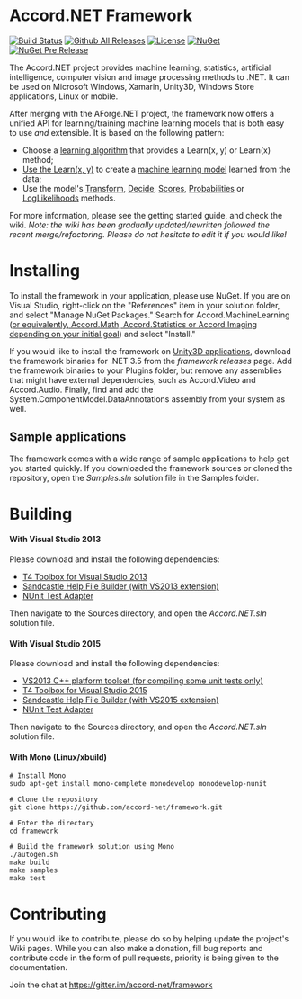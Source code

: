 # Accord.NET Framework

[![Build Status](https://travis-ci.org/accord-net/framework.svg?branch=development)](https://travis-ci.org/accord-net/framework)
[![Github All Releases](https://img.shields.io/github/downloads/accord-net/framework/total.svg?maxAge=2592000)]()
[![License](https://img.shields.io/badge/license-LGPL--2.1-blue.svg)](LICENSE)
[![NuGet](https://img.shields.io/nuget/v/Accord.svg?maxAge=2592000)]()
[![NuGet Pre Release](https://img.shields.io/nuget/vpre/Accord.svg?maxAge=2592000)]()
<!--[![GitHub release](https://img.shields.io/github/release/accord-net/framework.svg?maxAge=2592000)]()-->

The Accord.NET project provides machine learning, statistics, artificial intelligence, computer vision and image processing methods to .NET. It can be used on Microsoft Windows, Xamarin, Unity3D, Windows Store applications, Linux or mobile.

After merging with the AForge.NET project, the framework now offers a unified API for learning/training machine learning models that is both easy to use *and* extensible. It is based on the following pattern:

- Choose a [learning algorithm](http://accord-framework.net/docs/html/N_Accord_MachineLearning.htm) that provides a Learn(x, y) or Learn(x) method;
- [Use the Learn(x, y)](http://accord-framework.net/docs/html/M_Accord_MachineLearning_VectorMachines_Learning_SequentialMinimalOptimization_Learn.htm) to create a [machine learning model](http://accord-framework.net/docs/html/T_Accord_MachineLearning_VectorMachines_SupportVectorMachine.htm) learned from the data; 
- Use the model's [Transform](http://accord-framework.net/docs/html/M_Accord_MachineLearning_ClassifierBase_2_Transform.htm), [Decide](http://accord-framework.net/docs/html/M_Accord_MachineLearning_ClassifierBase_2_Decide_1.htm), [Scores](http://accord-framework.net/docs/html/M_Accord_MachineLearning_BinaryScoreClassifierBase_1_Scores_3.htm), [Probabilities](http://accord-framework.net/docs/html/M_Accord_MachineLearning_BinaryLikelihoodClassifierBase_1_Probabilities.htm) or [LogLikelihoods](http://accord-framework.net/docs/html/M_Accord_MachineLearning_VectorMachines_SupportVectorMachine_2_LogLikelihood.htm) methods.

For more information, please see the getting started guide, and check the wiki. *Note: the wiki has been gradually updated/rewritten followed the recent merge/refactoring. Please do not hesitate to edit it if you would like!*


# Installing

To install the framework in your application, please use NuGet. If you are on Visual Studio, right-click on the "References" item in your solution folder, and select "Manage NuGet Packages." Search for Accord.MachineLearning ([or equivalently, Accord.Math, Accord.Statistics or Accord.Imaging depending on your initial goal](https://www.nuget.org/packages?q=accord.net)) and select "Install."

If you would like to install the framework on [Unity3D applications](https://unity3d.com), download the framework binaries for .NET 3.5 from the *framework releases* page.
Add the framework binaries to your Plugins folder, but remove any assemblies that might have external dependencies, such as Accord.Video and Accord.Audio. Finally, find and
add the System.ComponentModel.DataAnnotations assembly from your system as well.

## Sample applications

The framework comes with a wide range of sample applications to help get you started quickly. If you downloaded the framework sources or cloned the repository, open the *Samples.sln* solution file in the Samples folder.


# Building

#### With Visual Studio 2013

Please download and install the following dependencies:

- [T4 Toolbox for Visual Studio 2013](https://visualstudiogallery.msdn.microsoft.com/791817a4-eb9a-4000-9c85-972cc60fd5aa)
- [Sandcastle Help File Builder (with VS2013 extension)](https://github.com/EWSoftware/SHFB/releases)
- [NUnit Test Adapter](https://visualstudiogallery.msdn.microsoft.com/6ab922d0-21c0-4f06-ab5f-4ecd1fe7175d)

Then navigate to the Sources directory, and open the *Accord.NET.sln* solution file.


#### With Visual Studio 2015

Please download and install the following dependencies:

- [VS2013 C++ platform toolset (for compiling some unit tests only)](https://www.microsoft.com/en-us/download/details.aspx?id=44914)
- [T4 Toolbox for Visual Studio 2015](https://visualstudiogallery.msdn.microsoft.com/34b6d489-afbc-4d7b-82c3-dded2b726dbc)
- [Sandcastle Help File Builder (with VS2015 extension)](https://github.com/EWSoftware/SHFB/releases)
- [NUnit Test Adapter](https://visualstudiogallery.msdn.microsoft.com/6ab922d0-21c0-4f06-ab5f-4ecd1fe7175d)

Then navigate to the Sources directory, and open the *Accord.NET.sln* solution file.


#### With Mono (Linux/xbuild)

    # Install Mono
    sudo apt-get install mono-complete monodevelop monodevelop-nunit

    # Clone the repository
    git clone https://github.com/accord-net/framework.git

    # Enter the directory
    cd framework

    # Build the framework solution using Mono
    ./autogen.sh
    make build
    make samples
    make test
    

# Contributing

If you would like to contribute, please do so by helping update the project's Wiki pages. While you can also make a donation, fill bug reports and contribute code in the form of pull requests, priority is being given to the documentation. 

Join the chat at https://gitter.im/accord-net/framework
